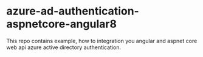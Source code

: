 # azure-ad-authentication-aspnetcore-angular8
This repo contains example, how to integration you angular and aspnet core web api azure active directory authentication.
